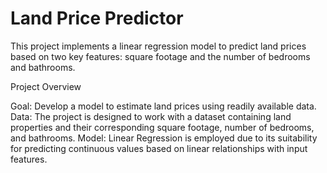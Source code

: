# Land Price Predictor

This project implements a linear regression model to predict land prices based on two key features: square footage and the number of bedrooms and bathrooms.

Project Overview

Goal: Develop a model to estimate land prices using readily available data.
Data: The project is designed to work with a dataset containing land properties and their corresponding square footage, number of bedrooms, and bathrooms.
Model: Linear Regression is employed due to its suitability for predicting continuous values based on linear relationships with input features.
